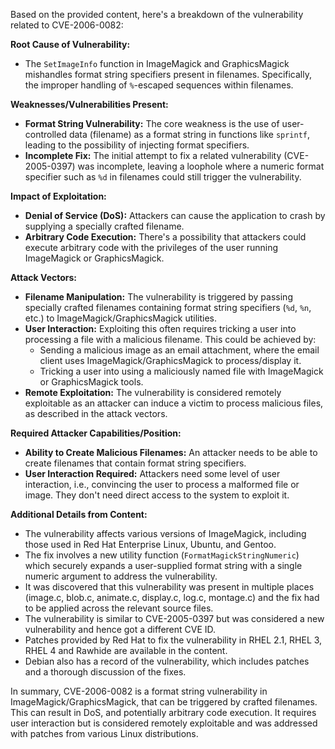 Based on the provided content, here's a breakdown of the vulnerability related to CVE-2006-0082:

**Root Cause of Vulnerability:**
- The `SetImageInfo` function in ImageMagick and GraphicsMagick mishandles format string specifiers present in filenames. Specifically, the improper handling of `%`-escaped sequences within filenames.

**Weaknesses/Vulnerabilities Present:**
- **Format String Vulnerability:** The core weakness is the use of user-controlled data (filename) as a format string in functions like `sprintf`, leading to the possibility of injecting format specifiers.
- **Incomplete Fix:** The initial attempt to fix a related vulnerability (CVE-2005-0397) was incomplete, leaving a loophole where a numeric format specifier such as `%d` in filenames could still trigger the vulnerability.

**Impact of Exploitation:**
- **Denial of Service (DoS):**  Attackers can cause the application to crash by supplying a specially crafted filename.
- **Arbitrary Code Execution:** There's a possibility that attackers could execute arbitrary code with the privileges of the user running ImageMagick or GraphicsMagick.

**Attack Vectors:**
- **Filename Manipulation:** The vulnerability is triggered by passing specially crafted filenames containing format string specifiers (`%d`, `%n`, etc.) to ImageMagick/GraphicsMagick utilities.
- **User Interaction:** Exploiting this often requires tricking a user into processing a file with a malicious filename. This could be achieved by:
    - Sending a malicious image as an email attachment, where the email client uses ImageMagick/GraphicsMagick to process/display it.
    - Tricking a user into using a maliciously named file with ImageMagick or GraphicsMagick tools.
- **Remote Exploitation:**  The vulnerability is considered remotely exploitable as an attacker can induce a victim to process malicious files, as described in the attack vectors.

**Required Attacker Capabilities/Position:**
- **Ability to Create Malicious Filenames:** An attacker needs to be able to create filenames that contain format string specifiers.
- **User Interaction Required:** Attackers need some level of user interaction, i.e., convincing the user to process a malformed file or image. They don't need direct access to the system to exploit it.

**Additional Details from Content:**
- The vulnerability affects various versions of ImageMagick, including those used in Red Hat Enterprise Linux, Ubuntu, and Gentoo.
- The fix involves a new utility function (`FormatMagickStringNumeric`) which securely expands a user-supplied format string with a single numeric argument to address the vulnerability.
- It was discovered that this vulnerability was present in multiple places (image.c, blob.c, animate.c, display.c, log.c, montage.c) and the fix had to be applied across the relevant source files.
- The vulnerability is similar to CVE-2005-0397 but was considered a new vulnerability and hence got a different CVE ID.
- Patches provided by Red Hat to fix the vulnerability in RHEL 2.1, RHEL 3, RHEL 4 and Rawhide are available in the content.
- Debian also has a record of the vulnerability, which includes patches and a thorough discussion of the fixes.

In summary, CVE-2006-0082 is a format string vulnerability in ImageMagick/GraphicsMagick, that can be triggered by crafted filenames. This can result in DoS, and potentially arbitrary code execution. It requires user interaction but is considered remotely exploitable and was addressed with patches from various Linux distributions.